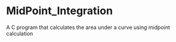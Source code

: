 # MidPoint_Integration
A C program that calculates the area under a curve using midpoint calculation
